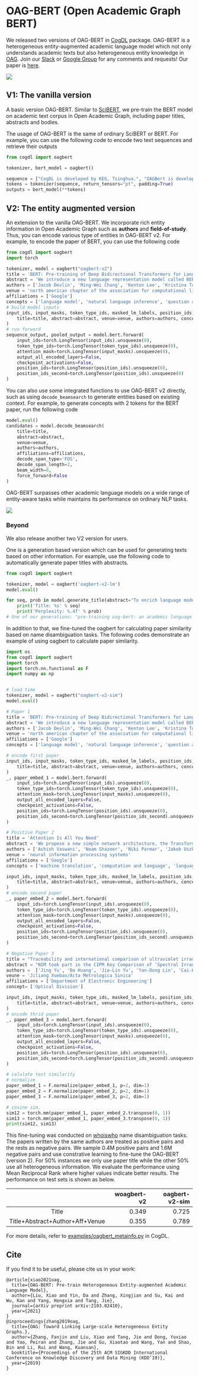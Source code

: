 # OAG-BERT (Open Academic Graph BERT)
We released two versions of OAG-BERT in [CogDL](https://github.com/THUDM/cogdl) package. OAG-BERT is a heterogeneous entity-augmented academic language model which not only understands academic texts but also heterogeneous entity knowledge in [OAG](https://www.microsoft.com/en-us/research/project/open-academic-graph/). Join our [Slack](https://join.slack.com/t/openacademicgraph/shared_invite/zt-n6joob6b-Pw3xQMKdZIrVs5WimE37dw) or [Google Group](https://groups.google.com/g/open-academic-graph) for any comments and requests! Our paper is [here](https://www.aminer.cn/pub/6040b47e91e011a0653f0762/oag-bert-pre-train-heterogeneous-entity-augmented-academic-language-model).

![](./img/framework.png)

## V1: The vanilla version
A basic version OAG-BERT. Similar to [SciBERT](https://github.com/allenai/scibert), we pre-train the BERT model on academic text corpus in Open Academic Graph, including paper titles, abstracts and bodies.

The usage of OAG-BERT is the same of ordinary SciBERT or BERT. For example, you can use the following code to encode two text sequences and retrieve their outputs
```python
from cogdl import oagbert

tokenizer, bert_model = oagbert()

sequence = ["CogDL is developed by KEG, Tsinghua.", "OAGBert is developed by KEG, Tsinghua."]
tokens = tokenizer(sequence, return_tensors="pt", padding=True)
outputs = bert_model(**tokens)
```

## V2: The entity augmented version
An extension to the vanilla OAG-BERT. We incorporate rich entity information in Open Academic Graph such as **authors** and **field-of-study**. Thus, you can encode various type of entities in OAG-BERT v2. For example, to encode the paper of BERT, you can use the following code
```python
from cogdl import oagbert
import torch

tokenizer, model = oagbert("oagbert-v2")
title = 'BERT: Pre-training of Deep Bidirectional Transformers for Language Understanding'
abstract = 'We introduce a new language representation model called BERT, which stands for Bidirectional Encoder Representations from Transformers. Unlike recent language representation...'
authors = ['Jacob Devlin', 'Ming-Wei Chang', 'Kenton Lee', 'Kristina Toutanova']
venue = 'north american chapter of the association for computational linguistics'
affiliations = ['Google']
concepts = ['language model', 'natural language inference', 'question answering']
# build model inputs
input_ids, input_masks, token_type_ids, masked_lm_labels, position_ids, position_ids_second, masked_positions, num_spans = model.build_inputs(
    title=title, abstract=abstract, venue=venue, authors=authors, concepts=concepts, affiliations=affiliations
)
# run forward
sequence_output, pooled_output = model.bert.forward(
    input_ids=torch.LongTensor(input_ids).unsqueeze(0),
    token_type_ids=torch.LongTensor(token_type_ids).unsqueeze(0),
    attention_mask=torch.LongTensor(input_masks).unsqueeze(0),
    output_all_encoded_layers=False,
    checkpoint_activations=False,
    position_ids=torch.LongTensor(position_ids).unsqueeze(0),
    position_ids_second=torch.LongTensor(position_ids).unsqueeze(0)
)
```
You can also use some integrated functions to use OAG-BERT v2 directly, such as using `decode_beamsearch` to generate entities based on existing context. For example, to generate concepts with 2 tokens for the BERT paper, run the following code
```python
model.eval()
candidates = model.decode_beamsearch(
    title=title,
    abstract=abstract,
    venue=venue,
    authors=authors,
    affiliations=affiliations,
    decode_span_type='FOS',
    decode_span_length=2,
    beam_width=8,
    force_forward=False
)
```

OAG-BERT surpasses other academic language models on a wide range of entity-aware tasks while maintains its performance on ordinary NLP tasks.

![](./img/example.png)

### Beyond

We also release another two V2 version for users.

One is a generation based version which can be used for generating texts based on other information. For example, use the following code to automatically generate paper titles with abstracts.
```python
from cogdl import oagbert

tokenizer, model = oagbert('oagbert-v2-lm')
model.eval()

for seq, prob in model.generate_title(abstract="To enrich language models with domain knowledge is crucial but difficult. Based on the world's largest public academic graph Open Academic Graph (OAG), we pre-train an academic language model, namely OAG-BERT, which integrates massive heterogeneous entities including paper, author, concept, venue, and affiliation. To better endow OAG-BERT with the ability to capture entity information, we develop novel pre-training strategies including heterogeneous entity type embedding, entity-aware 2D positional encoding, and span-aware entity masking. For zero-shot inference, we design a special decoding strategy to allow OAG-BERT to generate entity names from scratch. We evaluate the OAG-BERT on various downstream academic tasks, including NLP benchmarks, zero-shot entity inference, heterogeneous graph link prediction, and author name disambiguation. Results demonstrate the effectiveness of the proposed pre-training approach to both comprehending academic texts and modeling knowledge from heterogeneous entities. OAG-BERT has been deployed to multiple real-world applications, such as reviewer recommendations for NSFC (National Nature Science Foundation of China) and paper tagging in the AMiner system. It is also available to the public through the CogDL package."):
    print('Title: %s' % seq)
    print('Perplexity: %.4f' % prob)
# One of our generations: "pre-training oag-bert: an academic language model for enriching academic texts with domain knowledge"
```

In addition to that, we fine-tuned the oagbert for calculating paper similarity based on name disambiguation tasks. The following codes demonstrate an example of using oagbert to calculate paper similarity.
```python
import os
from cogdl import oagbert
import torch
import torch.nn.functional as F
import numpy as np


# load time
tokenizer, model = oagbert("oagbert-v2-sim")
model.eval()

# Paper 1
title = 'BERT: Pre-training of Deep Bidirectional Transformers for Language Understanding'
abstract = 'We introduce a new language representation model called BERT, which stands for Bidirectional Encoder Representations from Transformers. Unlike recent language representation...'
authors = ['Jacob Devlin', 'Ming-Wei Chang', 'Kenton Lee', 'Kristina Toutanova']
venue = 'north american chapter of the association for computational linguistics'
affiliations = ['Google']
concepts = ['language model', 'natural language inference', 'question answering']

# encode first paper
input_ids, input_masks, token_type_ids, masked_lm_labels, position_ids, position_ids_second, masked_positions, num_spans = model.build_inputs(
    title=title, abstract=abstract, venue=venue, authors=authors, concepts=concepts, affiliations=affiliations
)
_, paper_embed_1 = model.bert.forward(
    input_ids=torch.LongTensor(input_ids).unsqueeze(0),
    token_type_ids=torch.LongTensor(token_type_ids).unsqueeze(0),
    attention_mask=torch.LongTensor(input_masks).unsqueeze(0),
    output_all_encoded_layers=False,
    checkpoint_activations=False,
    position_ids=torch.LongTensor(position_ids).unsqueeze(0),
    position_ids_second=torch.LongTensor(position_ids_second).unsqueeze(0)
)

# Positive Paper 2
title = 'Attention Is All You Need'
abstract = 'We propose a new simple network architecture, the Transformer, based solely on attention mechanisms, dispensing with recurrence and convolutions entirely...'
authors = ['Ashish Vaswani', 'Noam Shazeer', 'Niki Parmar', 'Jakob Uszkoreit']
venue = 'neural information processing systems'
affiliations = ['Google']
concepts = ['machine translation', 'computation and language', 'language model']

input_ids, input_masks, token_type_ids, masked_lm_labels, position_ids, position_ids_second, masked_positions, num_spans = model.build_inputs(
    title=title, abstract=abstract, venue=venue, authors=authors, concepts=concepts, affiliations=affiliations
)
# encode second paper
_, paper_embed_2 = model.bert.forward(
    input_ids=torch.LongTensor(input_ids).unsqueeze(0),
    token_type_ids=torch.LongTensor(token_type_ids).unsqueeze(0),
    attention_mask=torch.LongTensor(input_masks).unsqueeze(0),
    output_all_encoded_layers=False,
    checkpoint_activations=False,
    position_ids=torch.LongTensor(position_ids).unsqueeze(0),
    position_ids_second=torch.LongTensor(position_ids_second).unsqueeze(0)
)

# Negative Paper 3
title = "Traceability and international comparison of ultraviolet irradiance"
abstract = "NIM took part in the CIPM Key Comparison of ″Spectral Irradiance 250 to 2500 nm″. In UV and NIR wavelength, the international comparison results showed that the consistency between Chinese value and the international reference one"
authors =  ['Jing Yu', 'Bo Huang', 'Jia-Lin Yu', 'Yan-Dong Lin', 'Cai-Hong Dai']
veune = 'Jiliang Xuebao/Acta Metrologica Sinica'
affiliations = ['Department of Electronic Engineering']
concept= ['Optical Division']

input_ids, input_masks, token_type_ids, masked_lm_labels, position_ids, position_ids_second, masked_positions, num_spans = model.build_inputs(
    title=title, abstract=abstract, venue=venue, authors=authors, concepts=concepts, affiliations=affiliations
)
# encode thrid paper
_, paper_embed_3 = model.bert.forward(
    input_ids=torch.LongTensor(input_ids).unsqueeze(0),
    token_type_ids=torch.LongTensor(token_type_ids).unsqueeze(0),
    attention_mask=torch.LongTensor(input_masks).unsqueeze(0),
    output_all_encoded_layers=False,
    checkpoint_activations=False,
    position_ids=torch.LongTensor(position_ids).unsqueeze(0),
    position_ids_second=torch.LongTensor(position_ids_second).unsqueeze(0)
)

# calulate text similarity
# normalize
paper_embed_1 = F.normalize(paper_embed_1, p=2, dim=1)
paper_embed_2 = F.normalize(paper_embed_2, p=2, dim=1)
paper_embed_3 = F.normalize(paper_embed_3, p=2, dim=1)

# cosine sim.
sim12 = torch.mm(paper_embed_1, paper_embed_2.transpose(0, 1))
sim13 = torch.mm(paper_embed_1, paper_embed_3.transpose(0, 1))
print(sim12, sim13)
```

This fine-tuning was conducted on [whoiswho](https://www.aminer.cn/whoiswho) name disambiguation tasks. The papers written by the same authors are treated as positive pairs and the rests as negative pairs. We sample 0.4M positive pairs and 1.6M negative pairs and use constrative learning to fine-tune the OAG-BERT (version 2). For 50% instances we only use paper title while the other 50% use all heterogeneous information. We evaluate the performance using Mean Reciprocal Rank where higher values indicate better results. The performance on test sets is shown as below.

|                                 | woagbert-v2 | oagbert-v2-sim |
|:-------------------------------:|------------:|---------------:|
|              Title              |       0.349 |          0.725 |
| Title+Abstract+Author+Aff+Venue |       0.355 |          0.789 |

For more details, refer to [examples/oagbert_metainfo.py](https://github.com/THUDM/cogdl/blob/master/examples/oagbert_metainfo.py) in CogDL.

## Cite
If you find it to be useful, please cite us in your work:
```
@article{xiao2021oag,
  title={OAG-BERT: Pre-train Heterogeneous Entity-augmented Academic Language Model},
  author={Liu, Xiao and Yin, Da and Zhang, Xingjian and Su, Kai and Wu, Kan and Yang, Hongxia and Tang, Jie},
  journal={arXiv preprint arXiv:2103.02410},
  year={2021}
}
@inproceedings{zhang2019oag,
  title={OAG: Toward Linking Large-scale Heterogeneous Entity Graphs.},
  author={Zhang, Fanjin and Liu, Xiao and Tang, Jie and Dong, Yuxiao and Yao, Peiran and Zhang, Jie and Gu, Xiaotao and Wang, Yan and Shao, Bin and Li, Rui and Wang, Kuansan},
  booktitle={Proceedings of the 25th ACM SIGKDD International Conference on Knowledge Discovery and Data Mining (KDD’19)},
  year={2019}
}
```
